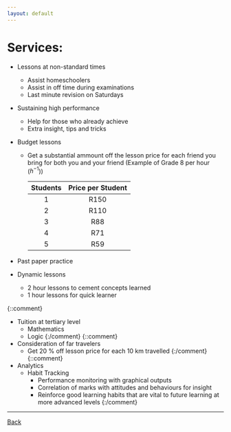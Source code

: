 ```yaml
---
layout: default
---
```


# [](#Services)Services:

- Lessons at non-standard times
  - Assist homeschoolers
  - Assist in off time during examinations
  - Last minute revision on Saturdays
- Sustaining high performance
  - Help for those who already achieve
  - Extra insight, tips and tricks
- Budget lessons
  - Get a substantial ammount off the lesson price for each friend you bring for both you and your friend (Example of Grade 8 per hour ($h^{-1}$))
  
    | Students     | Price per Student |
    |:------------:|:-----------------:|
    | 1            | R150              |
    | 2            | R110              |
    | 3            | R88               |
    | 4            | R71               |
    | 5            | R59               |
    
- Past paper practice
- Dynamic lessons
  - 2 hour lessons to cement concepts learned
  - 1 hour lessons for quick learner

{::comment}
- Tuition at tertiary level
  - Mathematics
  - Logic
{:/comment}
{::comment}
- Consideration of far travelers
  - Get 20$~\%$ off lesson price for each 10$~$km travelled
{:/comment} 
{::comment}
- Analytics
  - Habit Tracking
  	- Performance monitoring with graphical outputs
	- Correlation of marks with attitudes and behaviours for insight
    - Reinforce good learning habits that are vital to future learning at more advanced levels
{:/comment}


* * *
<a href="javascript:history.back()">Back</a>

